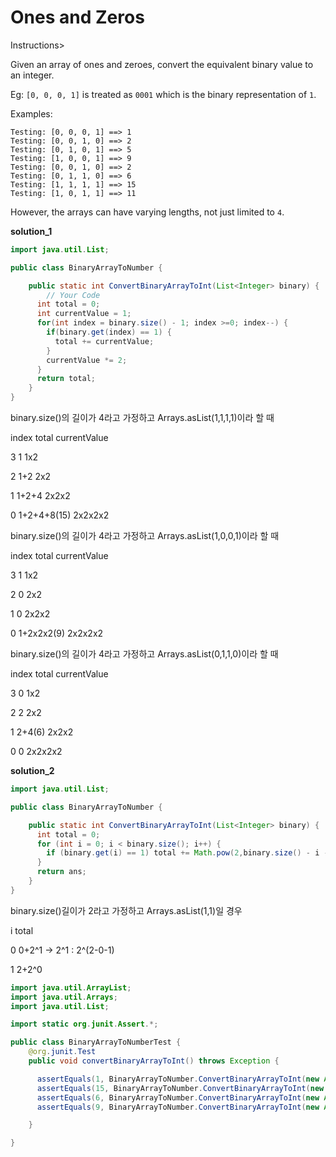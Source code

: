 # Ones and Zeros

Instructions>

Given an array of ones and zeroes, convert the equivalent binary value to an integer.

Eg: `[0, 0, 0, 1]` is treated as `0001` which is the binary representation of `1`.

Examples:

```
Testing: [0, 0, 0, 1] ==> 1
Testing: [0, 0, 1, 0] ==> 2
Testing: [0, 1, 0, 1] ==> 5
Testing: [1, 0, 0, 1] ==> 9
Testing: [0, 0, 1, 0] ==> 2
Testing: [0, 1, 1, 0] ==> 6
Testing: [1, 1, 1, 1] ==> 15
Testing: [1, 0, 1, 1] ==> 11
```

However, the arrays can have varying lengths, not just limited to `4`.

**solution_1**

```java
import java.util.List;

public class BinaryArrayToNumber {

    public static int ConvertBinaryArrayToInt(List<Integer> binary) {
        // Your Code
      int total = 0;
      int currentValue = 1;
      for(int index = binary.size() - 1; index >=0; index--) {
        if(binary.get(index) == 1) {
          total += currentValue;
        }
        currentValue *= 2;
      }
      return total;
    }
}
```

binary.size()의 길이가 4라고 가정하고 Arrays.asList(1,1,1,1)이라 할 때

index  total            currentValue

3          1                      1x2

2         1+2                   2x2

1         1+2+4              2x2x2

0         1+2+4+8(15)   2x2x2x2

binary.size()의 길이가 4라고 가정하고 Arrays.asList(1,0,0,1)이라 할 때

index  total            currentValue

3          1                      1x2

2          0                      2x2

1          0                      2x2x2

0         1+2x2x2(9)       2x2x2x2

binary.size()의 길이가 4라고 가정하고 Arrays.asList(0,1,1,0)이라 할 때

index  total            currentValue

3          0                      1x2

2          2                      2x2

1          2+4(6)             2x2x2

0          0                     2x2x2x2

**solution_2**

```java
import java.util.List;

public class BinaryArrayToNumber {

    public static int ConvertBinaryArrayToInt(List<Integer> binary) {
      int total = 0;
      for (int i = 0; i < binary.size(); i++) {
        if (binary.get(i) == 1) total += Math.pow(2,binary.size() - i - 1);
      }
      return ans;
    }
}
```

binary.size()길이가 2라고 가정하고 Arrays.asList(1,1)일 경우

i         total

0      0+2^1  → 2^1 : 2^(2-0-1)

1      2+2^0 

```java
import java.util.ArrayList;
import java.util.Arrays;
import java.util.List;

import static org.junit.Assert.*;

public class BinaryArrayToNumberTest {
    @org.junit.Test
    public void convertBinaryArrayToInt() throws Exception {

      assertEquals(1, BinaryArrayToNumber.ConvertBinaryArrayToInt(new ArrayList<>(Arrays.asList(0,0,0,1))));
      assertEquals(15, BinaryArrayToNumber.ConvertBinaryArrayToInt(new ArrayList<>(Arrays.asList(1,1,1,1))));
      assertEquals(6, BinaryArrayToNumber.ConvertBinaryArrayToInt(new ArrayList<>(Arrays.asList(0,1,1,0))));
      assertEquals(9, BinaryArrayToNumber.ConvertBinaryArrayToInt(new ArrayList<>(Arrays.asList(1,0,0,1))));

    }

} 
```

